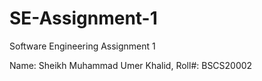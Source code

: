 # SE-Assignment-1
 Software Engineering Assignment 1

Name: Sheikh Muhammad Umer Khalid,
Roll#: BSCS20002
